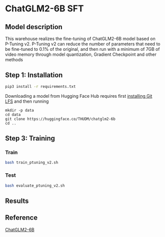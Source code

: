 # ChatGLM2-6B SFT

## Model description

This warehouse realizes the fine-tuning of ChatGLM2-6B model based on P-Tuning v2. P-Tuning v2 can reduce the number of parameters that need to be fine-tuned to 0.1% of the original, and then run with a minimum of 7GB of video memory through model quantization, Gradient Checkpoint and other methods

## Step 1: Installation

```bash
pip3 install -r requirements.txt
```

Downloading a model from Hugging Face Hub requires first [installing Git LFS](https://docs.github.com/zh/repositories/working-with-files/managing-large-files/installing-git-large-file-storage) and then running

```
mkdir -p data
cd data 
git clone https://huggingface.co/THUDM/chatglm2-6b
cd ..
```

## Step 3: Training

### Train

```bash
bash train_ptuning_v2.sh
```

### Test

```bash
bash evaluate_ptuning_v2.sh
```

## Results

## Reference

[ChatGLM2-6B](https://github.com/THUDM/ChatGLM2-6B/tree/main/ptuning)
